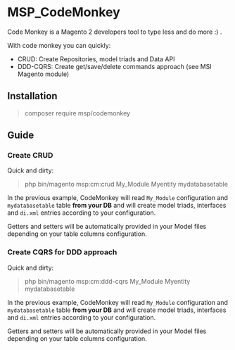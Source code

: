 # MSP_CodeMonkey

Code Monkey is a Magento 2 developers tool to type less and do more :) .

With code monkey you can quickly:
- CRUD: Create Repositories, model triads and Data API
- DDD-CQRS: Create get/save/delete commands approach (see MSI Magento module) 

## Installation

> composer require msp/codemonkey

## Guide

### Create CRUD

Quick and dirty:

> php bin/magento msp:cm:crud My_Module Myentity mydatabasetable

In the previous example, CodeMonkey will read `My_Module` configuration and `mydatabasetable` table **from your DB** and will create model triads,
interfaces and `di.xml` entries according to your configuration.

Getters and setters will be automatically provided in your Model files depending on your table columns configuration.

### Create CQRS for DDD approach

Quick and dirty:

> php bin/magento msp:cm:ddd-cqrs My_Module Myentity mydatabasetable

In the previous example, CodeMonkey will read `My_Module` configuration and `mydatabasetable` table **from your DB** and will create model triads,
interfaces and `di.xml` entries according to your configuration.

Getters and setters will be automatically provided in your Model files depending on your table columns configuration.



